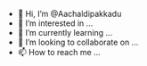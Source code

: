 - 👋 Hi, I’m @Aachaldipakkadu
- 👀 I’m interested in ...
- 🌱 I’m currently learning ...
- 💞️ I’m looking to collaborate on ...
- 📫 How to reach me ...

<!---
Aachaldipakkadu/Aachaldipakkadu is a ✨ special ✨ repository because its `README.md` (this file) appears on your GitHub profile.
You can click the Preview link to take a look at your changes.
--->
